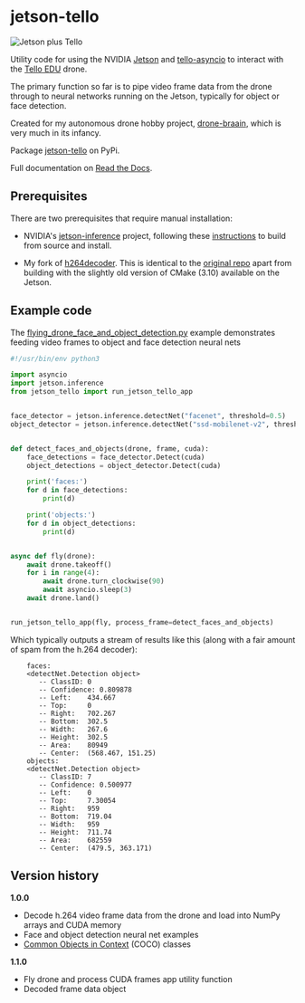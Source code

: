 # jetson-tello

![Jetson plus Tello](https://github.com/robagar/jetson-tello/raw/main/docs/images/jetson_plus_tello.png)

Utility code for using the NVIDIA [Jetson](https://developer.nvidia.com/embedded/jetson-nano-developer-kit) and [tello-asyncio](https://tello-asyncio.readthedocs.io/en/latest/) to interact with the [Tello EDU](https://www.ryzerobotics.com/tello-edu) drone.

The primary function so far is to pipe video frame data from the drone through to neural networks running on the Jetson, typically for object or face detection.

Created for my autonomous drone hobby project, [drone-braain](https://github.com/robagar/drone-braain), which is very much in its infancy. 

Package [jetson-tello](https://pypi.org/project/jetson-tello/) on PyPi. 

Full documentation on [Read the Docs](https://tello-asyncio.readthedocs.io/en/latest/).

## Prerequisites

There are two prerequisites that require manual installation:

* NVIDIA's [jetson-inference](https://github.com/dusty-nv/jetson-inference) project, following these [instructions](https://github.com/dusty-nv/jetson-inference/blob/master/docs/building-repo-2.md) to build from source and install.

* My fork of [h264decoder](https://github.com/robagar/h264decoder). This is identical to the [original repo](https://github.com/DaWelter/h264decoder) apart from building with the slightly old version of CMake (3.10) available on the Jetson.

## Example code

The [flying_drone_face_and_object_detection.py](./examples/flying_drone_face_and_object_detection.py) example demonstrates feeding video frames to object and face detection neural nets


``` python
#!/usr/bin/env python3

import asyncio
import jetson.inference
from jetson_tello import run_jetson_tello_app


face_detector = jetson.inference.detectNet("facenet", threshold=0.5)
object_detector = jetson.inference.detectNet("ssd-mobilenet-v2", threshold=0.5)


def detect_faces_and_objects(drone, frame, cuda):
    face_detections = face_detector.Detect(cuda)
    object_detections = object_detector.Detect(cuda)

    print('faces:')
    for d in face_detections:
        print(d)

    print('objects:')
    for d in object_detections:
        print(d)


async def fly(drone):
    await drone.takeoff()
    for i in range(4):
        await drone.turn_clockwise(90)
        await asyncio.sleep(3)
    await drone.land()


run_jetson_tello_app(fly, process_frame=detect_faces_and_objects)
```

Which typically outputs a stream of results like this (along with a fair amount of spam from the h.264 decoder):

```
    faces:
    <detectNet.Detection object>
       -- ClassID: 0
       -- Confidence: 0.809878
       -- Left:    434.667
       -- Top:     0
       -- Right:   702.267
       -- Bottom:  302.5
       -- Width:   267.6
       -- Height:  302.5
       -- Area:    80949
       -- Center:  (568.467, 151.25)
    objects:
    <detectNet.Detection object>
       -- ClassID: 7
       -- Confidence: 0.500977
       -- Left:    0
       -- Top:     7.30054
       -- Right:   959
       -- Bottom:  719.04
       -- Width:   959
       -- Height:  711.74
       -- Area:    682559
       -- Center:  (479.5, 363.171)
```

## Version history

**1.0.0**

- Decode h.264 video frame data from the drone and load into NumPy arrays and CUDA memory
- Face and object detection neural net examples
- [Common Objects in Context](https://cocodataset.org/) (COCO) classes

**1.1.0**

- Fly drone and process CUDA frames app utility function
- Decoded frame data object